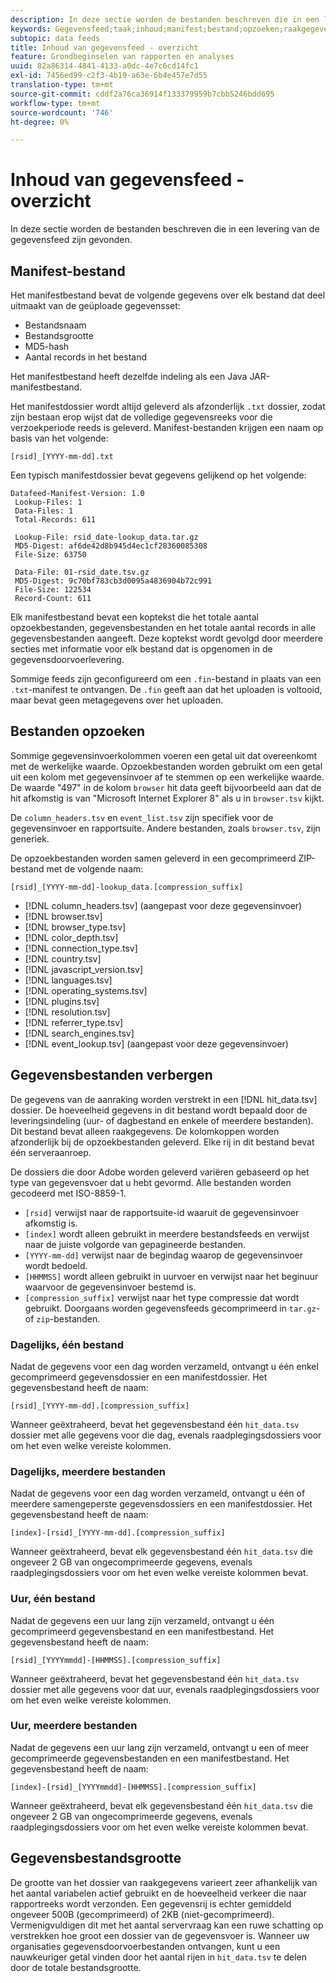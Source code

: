 ```yaml
---
description: In deze sectie worden de bestanden beschreven die in een levering van de gegevensfeed zijn gevonden.
keywords: Gegevensfeed;taak;inhoud;manifest;bestand;opzoeken;raakgegevens;inhoud van levering
subtopic: data feeds
title: Inhoud van gegevensfeed - overzicht
feature: Grondbeginselen van rapporten en analyses
uuid: 82a86314-4841-4133-a0dc-4e7c6cd14fc1
exl-id: 7456ed99-c2f3-4b19-a63e-6b4e457e7d55
translation-type: tm+mt
source-git-commit: cddf2a76ca36914f133379959b7cbb5246bdd695
workflow-type: tm+mt
source-wordcount: '746'
ht-degree: 0%

---
```


# Inhoud van gegevensfeed - overzicht

In deze sectie worden de bestanden beschreven die in een levering van de gegevensfeed zijn gevonden.

## Manifest-bestand

Het manifestbestand bevat de volgende gegevens over elk bestand dat deel uitmaakt van de geüploade gegevensset:

* Bestandsnaam
* Bestandsgrootte
* MD5-hash
* Aantal records in het bestand

Het manifestbestand heeft dezelfde indeling als een Java JAR-manifestbestand.

Het manifestdossier wordt altijd geleverd als afzonderlijk `.txt` dossier, zodat zijn bestaan erop wijst dat de volledige gegevensreeks voor die verzoekperiode reeds is geleverd. Manifest-bestanden krijgen een naam op basis van het volgende:

```text
[rsid]_[YYYY-mm-dd].txt
```

Een typisch manifestdossier bevat gegevens gelijkend op het volgende:

```text
Datafeed-Manifest-Version: 1.0
 Lookup-Files: 1
 Data-Files: 1
 Total-Records: 611

 Lookup-File: rsid_date-lookup_data.tar.gz
 MD5-Digest: af6de42d8b945d4ec1cf28360085308
 File-Size: 63750

 Data-File: 01-rsid_date.tsv.gz
 MD5-Digest: 9c70bf783cb3d0095a4836904b72c991
 File-Size: 122534
 Record-Count: 611
```

Elk manifestbestand bevat een koptekst die het totale aantal opzoekbestanden, gegevensbestanden en het totale aantal records in alle gegevensbestanden aangeeft. Deze koptekst wordt gevolgd door meerdere secties met informatie voor elk bestand dat is opgenomen in de gegevensdoorvoerlevering.

Sommige feeds zijn geconfigureerd om een `.fin`-bestand in plaats van een `.txt`-manifest te ontvangen. De `.fin` geeft aan dat het uploaden is voltooid, maar bevat geen metagegevens over het uploaden.

## Bestanden opzoeken

Sommige gegevensinvoerkolommen voeren een getal uit dat overeenkomt met de werkelijke waarde. Opzoekbestanden worden gebruikt om een getal uit een kolom met gegevensinvoer af te stemmen op een werkelijke waarde. De waarde &quot;497&quot; in de kolom `browser` hit data geeft bijvoorbeeld aan dat de hit afkomstig is van &quot;Microsoft Internet Explorer 8&quot; als u in `browser.tsv` kijkt.

De `column_headers.tsv` en `event_list.tsv` zijn specifiek voor de gegevensinvoer en rapportsuite. Andere bestanden, zoals `browser.tsv`, zijn generiek.

De opzoekbestanden worden samen geleverd in een gecomprimeerd ZIP-bestand met de volgende naam:

```text
[rsid]_[YYYY-mm-dd]-lookup_data.[compression_suffix]
```

* [!DNL column_headers.tsv] (aangepast voor deze gegevensinvoer)
* [!DNL browser.tsv]
* [!DNL browser_type.tsv]
* [!DNL color_depth.tsv]
* [!DNL connection_type.tsv]
* [!DNL country.tsv]
* [!DNL javascript_version.tsv]
* [!DNL languages.tsv]
* [!DNL operating_systems.tsv]
* [!DNL plugins.tsv]
* [!DNL resolution.tsv]
* [!DNL referrer_type.tsv]
* [!DNL search_engines.tsv]
* [!DNL event_lookup.tsv] (aangepast voor deze gegevensinvoer)

## Gegevensbestanden verbergen

De gegevens van de aanraking worden verstrekt in een [!DNL hit_data.tsv] dossier. De hoeveelheid gegevens in dit bestand wordt bepaald door de leveringsindeling (uur- of dagbestand en enkele of meerdere bestanden). Dit bestand bevat alleen raakgegevens. De kolomkoppen worden afzonderlijk bij de opzoekbestanden geleverd. Elke rij in dit bestand bevat één serveraanroep.

De dossiers die door Adobe worden geleverd variëren gebaseerd op het type van gegevensvoer dat u hebt gevormd. Alle bestanden worden gecodeerd met ISO-8859-1.

* `[rsid]` verwijst naar de rapportsuite-id waaruit de gegevensinvoer afkomstig is.
* `[index]` wordt alleen gebruikt in meerdere bestandsfeeds en verwijst naar de juiste volgorde van gepagineerde bestanden.
* `[YYYY-mm-dd]` verwijst naar de begindag waarop de gegevensinvoer wordt bedoeld.
* `[HHMMSS]` wordt alleen gebruikt in uurvoer en verwijst naar het beginuur waarvoor de gegevensinvoer bestemd is.
* `[compression_suffix]` verwijst naar het type compressie dat wordt gebruikt. Doorgaans worden gegevensfeeds gecomprimeerd in `tar.gz`- of `zip`-bestanden.

### Dagelijks, één bestand

Nadat de gegevens voor een dag worden verzameld, ontvangt u één enkel gecomprimeerd gegevensdossier en een manifestdossier. Het gegevensbestand heeft de naam:

`[rsid]_[YYYY-mm-dd].[compression_suffix]`

Wanneer geëxtraheerd, bevat het gegevensbestand één `hit_data.tsv` dossier met alle gegevens voor die dag, evenals raadplegingsdossiers voor om het even welke vereiste kolommen.

### Dagelijks, meerdere bestanden

Nadat de gegevens voor een dag worden verzameld, ontvangt u één of meerdere samengeperste gegevensdossiers en een manifestdossier. Het gegevensbestand heeft de naam:

`[index]-[rsid]_[YYYY-mm-dd].[compression_suffix]`

Wanneer geëxtraheerd, bevat elk gegevensbestand één `hit_data.tsv` die ongeveer 2 GB van ongecomprimeerde gegevens, evenals raadplegingsdossiers voor om het even welke vereiste kolommen bevat.

### Uur, één bestand

Nadat de gegevens een uur lang zijn verzameld, ontvangt u één gecomprimeerd gegevensbestand en een manifestbestand. Het gegevensbestand heeft de naam:

`[rsid]_[YYYYmmdd]-[HHMMSS].[compression_suffix]`

Wanneer geëxtraheerd, bevat het gegevensbestand één `hit_data.tsv` dossier met alle gegevens voor dat uur, evenals raadplegingsdossiers voor om het even welke vereiste kolommen.

### Uur, meerdere bestanden

Nadat de gegevens een uur lang zijn verzameld, ontvangt u een of meer gecomprimeerde gegevensbestanden en een manifestbestand. Het gegevensbestand heeft de naam:

`[index]-[rsid]_[YYYYmmdd]-[HHMMSS].[compression_suffix]`

Wanneer geëxtraheerd, bevat elk gegevensbestand één `hit_data.tsv` die ongeveer 2 GB van ongecomprimeerde gegevens, evenals raadplegingsdossiers voor om het even welke vereiste kolommen bevat.

## Gegevensbestandsgrootte

De grootte van het dossier van raakgegevens varieert zeer afhankelijk van het aantal variabelen actief gebruikt en de hoeveelheid verkeer die naar rapportreeks wordt verzonden. Een gegevensrij is echter gemiddeld ongeveer 500B (gecomprimeerd) of 2KB (niet-gecomprimeerd). Vermenigvuldigen dit met het aantal servervraag kan een ruwe schatting op verstrekken hoe groot een dossier van de gegevensvoer is. Wanneer uw organisaties gegevensdoorvoerbestanden ontvangen, kunt u een nauwkeuriger getal vinden door het aantal rijen in `hit_data.tsv` te delen door de totale bestandsgrootte.
